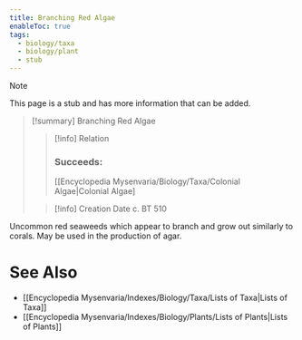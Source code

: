 ```yaml
---
title: Branching Red Algae
enableToc: true
tags:
  - biology/taxa
  - biology/plant
  - stub
---
```


> [!note]
> This page is a stub and has more information that can be added.

> [!summary] Branching Red Algae
> > [!info] Relation
> > ### Succeeds:
> > [[Encyclopedia Mysenvaria/Biology/Taxa/Colonial Algae|Colonial Algae]
>
> > [!info] Creation Date
> > c. BT 510

Uncommon red seaweeds which appear to branch and grow out similarly to corals. May be used in the production of agar.

# See Also
- [[Encyclopedia Mysenvaria/Indexes/Biology/Taxa/Lists of Taxa|Lists of Taxa]]
- [[Encyclopedia Mysenvaria/Indexes/Biology/Plants/Lists of Plants|Lists of Plants]]

